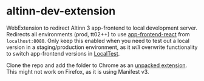 # altinn-dev-extension
WebExtension to redirect Altinn 3 app-frontend to local development server. Redirects all environments (prod, tt02++) to use [app-frontend-react](https://github.com/Altinn/app-frontend-react) from `localhost:8080`. Only keep this enabled when you need to test out a local version in a staging/production environment, as it _will_ overwrite functionality to switch app-frontend versions in [LocalTest](https://github.com/Altinn/app-localtest).

Clone the repo and add the folder to Chrome as an
[unpacked extension](https://developer.chrome.com/docs/extensions/mv3/getstarted/development-basics/#load-unpacked).
This might not work on Firefox, as it is using Manifest v3.
